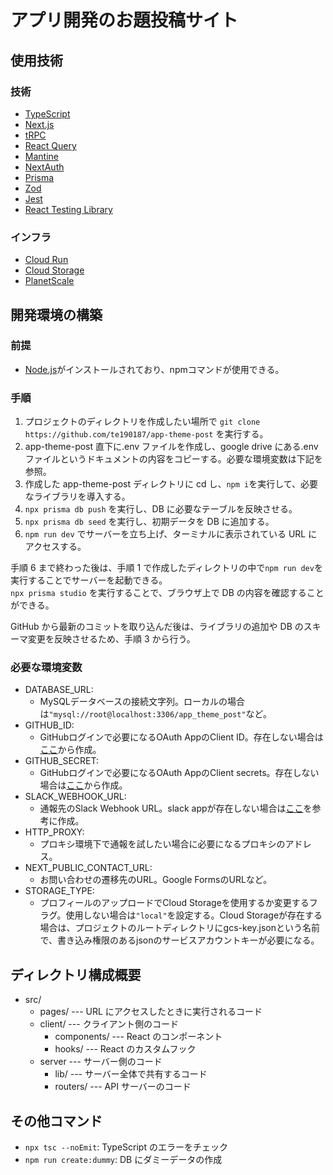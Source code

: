 # アプリ開発のお題投稿サイト

## 使用技術

### 技術

- [TypeScript](https://www.typescriptlang.org/)
- [Next.js](https://nextjs.org/)
- [tRPC](https://trpc.io/)
- [React Query](https://tanstack.com/query/v4/?from=reactQueryV3&original=https://react-query-v3.tanstack.com/)
- [Mantine](https://mantine.dev/)
- [NextAuth](https://next-auth.js.org/)
- [Prisma](https://www.prisma.io/)
- [Zod](https://zod.dev/)
- [Jest](https://jestjs.io/)
- [React Testing Library](https://testing-library.com/docs/react-testing-library/intro/)

### インフラ

- [Cloud Run](https://cloud.google.com/run?hl=ja)
- [Cloud Storage](https://cloud.google.com/storage?hl=ja)
- [PlanetScale](https://planetscale.com/)

## 開発環境の構築

### 前提
- [Node.js](https://nodejs.org/ja/)がインストールされており、npmコマンドが使用できる。

### 手順
1. プロジェクトのディレクトリを作成したい場所で `git clone https://github.com/te190187/app-theme-post` を実行する。
1. app-theme-post 直下に.env ファイルを作成し、google drive にある.env ファイルというドキュメントの内容をコピーする。必要な環境変数は下記を参照。
1. 作成した app-theme-post ディレクトリに cd し、`npm i`を実行して、必要なライブラリを導入する。
1. `npx prisma db push` を実行し、DB に必要なテーブルを反映させる。
1. `npx prisma db seed` を実行し、初期データを DB に追加する。
1. `npm run dev` でサーバーを立ち上げ、ターミナルに表示されている URL にアクセスする。

手順 6 まで終わった後は、手順 1 で作成したディレクトリの中で`npm run dev`を実行することでサーバーを起動できる。  
`npx prisma studio` を実行することで、ブラウザ上で DB の内容を確認することができる。

GitHub から最新のコミットを取り込んだ後は、ライブラリの追加や DB のスキーマ変更を反映させるため、手順 3 から行う。

### 必要な環境変数
- DATABASE_URL: 
  - MySQLデータベースの接続文字列。ローカルの場合は`"mysql://root@localhost:3306/app_theme_post"`など。
- GITHUB_ID:
  - GitHubログインで必要になるOAuth AppのClient ID。存在しない場合は[ここ](https://docs.github.com/ja/apps/oauth-apps/building-oauth-apps/creating-an-oauth-app)から作成。
- GITHUB_SECRET:
  - GitHubログインで必要になるOAuth AppのClient secrets。存在しない場合は[ここ](https://docs.github.com/ja/apps/oauth-apps/building-oauth-apps/creating-an-oauth-app)から作成。
- SLACK_WEBHOOK_URL:
  - 通報先のSlack Webhook URL。slack appが存在しない場合は[ここ](https://api.slack.com/messaging/webhooks)を参考に作成。
- HTTP_PROXY:
  - プロキシ環境下で通報を試したい場合に必要になるプロキシのアドレス。
- NEXT_PUBLIC_CONTACT_URL:
  - お問い合わせの遷移先のURL。Google FormsのURLなど。
- STORAGE_TYPE:
  - プロフィールのアップロードでCloud Storageを使用するか変更するフラグ。使用しない場合は`"local"`を設定する。Cloud Storageが存在する場合は、プロジェクトのルートディレクトリにgcs-key.jsonという名前で、書き込み権限のあるjsonのサービスアカウントキーが必要になる。
## ディレクトリ構成概要

- src/
  - pages/ --- URL にアクセスしたときに実行されるコード
  - client/ --- クライアント側のコード
    - components/ --- React のコンポーネント
    - hooks/ --- React のカスタムフック
  - server --- サーバー側のコード
    - lib/ --- サーバー全体で共有するコード
    - routers/ --- API サーバーのコード

## その他コマンド

- `npx tsc --noEmit`: TypeScript のエラーをチェック
- `npm run create:dummy`: DB にダミーデータの作成

